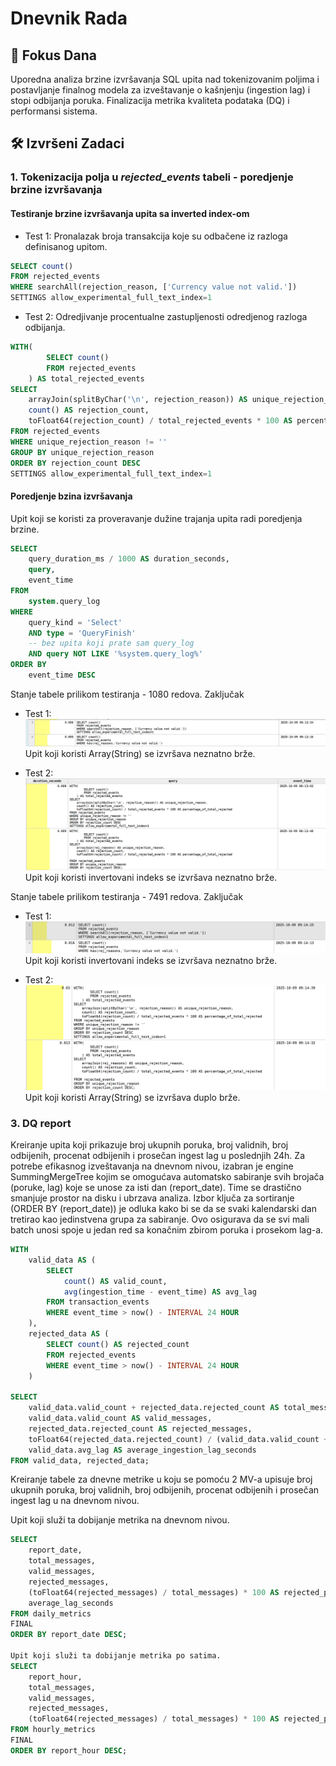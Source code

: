# Dnevnik Rada 
## 🎯 Fokus Dana 
 Uporedna analiza brzine izvršavanja SQL upita nad tokenizovanim poljima i postavljanje finalnog modela za izveštavanje o kašnjenju (ingestion lag) i stopi odbijanja poruka. Finalizacija metrika kvaliteta podataka (DQ) i performansi sistema.

## 🛠 Izvršeni Zadaci
### 1. Tokenizacija polja u *rejected_events* tabeli - poredjenje brzine izvršavanja 

#### Testiranje brzine izvršavanja upita sa inverted index-om
- Test 1: Pronalazak broja transakcija koje su odbačene iz razloga definisanog upitom.
```sql
SELECT count()
FROM rejected_events
WHERE searchAll(rejection_reason, ['Currency value not valid.'])
SETTINGS allow_experimental_full_text_index=1
```

- Test 2: Odredjivanje procentualne zastupljenosti odredjenog razloga odbijanja.
```sql
WITH(
        SELECT count()
        FROM rejected_events
    ) AS total_rejected_events
SELECT 
    arrayJoin(splitByChar('\n', rejection_reason)) AS unique_rejection_reason, 
    count() AS rejection_count,
    toFloat64(rejection_count) / total_rejected_events * 100 AS percentage_of_total_rejected
FROM rejected_events
WHERE unique_rejection_reason != ''
GROUP BY unique_rejection_reason
ORDER BY rejection_count DESC
SETTINGS allow_experimental_full_text_index=1
```

#### Poredjenje bzina izvršavanja
Upit koji se koristi za proveravanje dužine trajanja upita radi poredjenja brzine.
```sql
SELECT
    query_duration_ms / 1000 AS duration_seconds,
    query,
    event_time
FROM
    system.query_log
WHERE
    query_kind = 'Select'
    AND type = 'QueryFinish'
    -- bez upita koji prate sam query_log
    AND query NOT LIKE '%system.query_log%'
ORDER BY
    event_time DESC
```
Stanje tabele prilikom testiranja - 1080 redova.
Zaključak
- Test 1:
![Test 1](assets/oct_09_test1.png)
Upit koji koristi Array(String) se izvršava neznatno brže.

- Test 2:
![Test 2](assets/oct_09_test2.png)
Upit koji koristi invertovani indeks se izvršava neznatno brže.


Stanje tabele prilikom testiranja - 7491 redova.
Zaključak
- Test 1:
![Test 1](assets/oct_09_test1_2.png)
Upit koji koristi invertovani indeks se izvršava neznatno brže.

- Test 2:
![Test 2](assets/oct_09_test2_2.png)
Upit koji koristi Array(String) se izvršava duplo brže.



### 3. DQ report
Kreiranje upita koji prikazuje broj ukupnih poruka, broj validnih, broj odbijenih, procenat odbijenih i prosečan ingest lag u poslednjih 24h.
Za potrebe efikasnog izveštavanja na dnevnom nivou, izabran je engine SummingMergeTree kojim se omogućava automatsko sabiranje svih brojača (poruke, lag) koje se unose za isti dan (report_date). Time se drastično smanjuje prostor na disku i ubrzava analiza. Izbor ključa za sortiranje (ORDER BY (report_date)) je odluka kako bi se da se svaki kalendarski dan tretirao kao jedinstvena grupa za sabiranje. Ovo osigurava da se svi mali batch unosi spoje u jedan red sa konačnim zbirom poruka i prosekom lag-a.

```sql
WITH
    valid_data AS (
        SELECT
            count() AS valid_count,
            avg(ingestion_time - event_time) AS avg_lag
        FROM transaction_events
        WHERE event_time > now() - INTERVAL 24 HOUR
    ),
    rejected_data AS (
        SELECT count() AS rejected_count
        FROM rejected_events
        WHERE event_time > now() - INTERVAL 24 HOUR
    )

SELECT
    valid_data.valid_count + rejected_data.rejected_count AS total_messages,
    valid_data.valid_count AS valid_messages,
    rejected_data.rejected_count AS rejected_messages,
    toFloat64(rejected_data.rejected_count) / (valid_data.valid_count + rejected_data.rejected_count) * 100 AS rejected_percentage,
    valid_data.avg_lag AS average_ingestion_lag_seconds
FROM valid_data, rejected_data;
```
Kreiranje tabele za dnevne metrike u koju se pomoću 2 MV-a upisuje broj ukupnih poruka, broj validnih, broj odbijenih, procenat odbijenih i prosečan ingest lag u na dnevnom nivou.

Upit koji služi ta dobijanje metrika na dnevnom nivou.
```sql 
SELECT 
    report_date, 
    total_messages,
    valid_messages,
    rejected_messages,
    (toFloat64(rejected_messages) / total_messages) * 100 AS rejected_percentage,
    average_lag_seconds
FROM daily_metrics
FINAL
ORDER BY report_date DESC;

Upit koji služi ta dobijanje metrika po satima.
SELECT
    report_hour,
    total_messages,
    valid_messages,
    rejected_messages,
    (toFloat64(rejected_messages) / total_messages) * 100 AS rejected_percentage
FROM hourly_metrics
FINAL
ORDER BY report_hour DESC;
